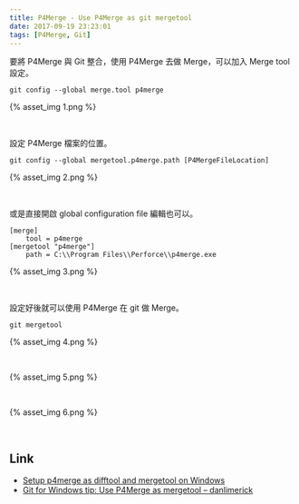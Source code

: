 ```yaml
---
title: P4Merge - Use P4Merge as git mergetool
date: 2017-09-19 23:23:01
tags: [P4Merge, Git]
---
```


要將 P4Merge 與 Git 整合，使用 P4Merge 去做 Merge，可以加入 Merge tool 設定。   

<!-- More -->

    git config --global merge.tool p4merge

{% asset_img 1.png %}

<br/>


設定 P4Merge 檔案的位置。  

    git config --global mergetool.p4merge.path [P4MergeFileLocation]

{% asset_img 2.png %}

<br/>


或是直接開啟 global configuration file 編輯也可以。  

    [merge]
    	tool = p4merge
    [mergetool "p4merge"]
    	path = C:\\Program Files\\Perforce\\p4merge.exe

{% asset_img 3.png %}

<br/>


設定好後就可以使用 P4Merge 在 git 做 Merge。  

    git mergetool

{% asset_img 4.png %}

<br/>


{% asset_img 5.png %}

<br/>


{% asset_img 6.png %}

<br/>


Link
----
* [Setup p4merge as difftool and mergetool on Windows](https://gist.github.com/dgoguerra/8258007)
* [Git for Windows tip: Use P4Merge as mergetool – danlimerick](https://danlimerick.wordpress.com/2011/06/19/git-for-window-tip-use-p4merge-as-mergetool/)
